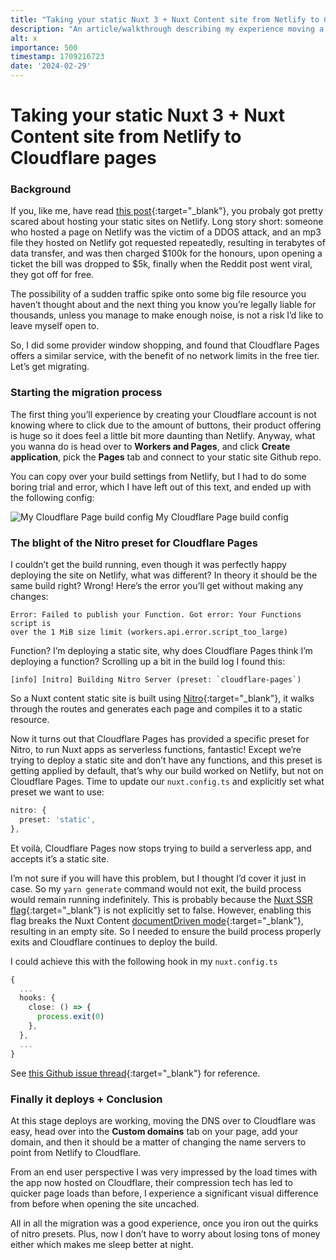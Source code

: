 ```yaml
---
title: "Taking your static Nuxt 3 + Nuxt Content site from Netlify to Cloudflare Pages"
description: "An article/walkthrough describing my experience moving a Nuxt 3 Content site from Netlify to Cloudflare Pages"
alt: x
importance: 500
timestamp: 1709216723
date: '2024-02-29'
---
```


# Taking your static Nuxt 3 + Nuxt Content site from Netlify to Cloudflare pages

### Background

If you, like me, have read [this
post](https://old.reddit.com/r/webdev/comments/1b14bty/netlify_just_sent_me_a_104k_bill_for_a_simple/){:target="_blank"},
you probaly got pretty scared about hosting your static sites on Netlify. Long
story short: someone who hosted a page on Netlify was the victim of a DDOS
attack, and an mp3 file they hosted on Netlify got requested repeatedly,
resulting in terabytes of data transfer, and was then charged $100k for the
honours, upon opening a ticket the bill was dropped to $5k, finally when the
Reddit post went viral, they got off for free.

The possibility of a sudden traffic spike onto some big file resource you haven’t
thought about and the next thing you know you’re legally liable for thousands,
unless you manage to make enough noise, is not a risk I’d like to leave myself
open to.

So, I did some provider window shopping, and found that Cloudflare Pages offers
a similar service, with the benefit of no network limits in the free tier.
Let’s get migrating.

### Starting the migration process

The first thing you’ll experience by creating your Cloudflare account is not
knowing where to click due to the amount of buttons, their product offering is
huge so it does feel a little bit more daunting than Netlify. Anyway, what you
wanna do is head over to **Workers and Pages**, and click **Create
application**, pick the **Pages** tab and connect to your static site Github
repo.

You can copy over your build settings from Netlify, but I had to do some boring
trial and error, which I have left out of this text, and ended up with the
following config:

<div class="flex flex-col mx-auto text-center" style="max-width: 28rem;">
  <img style="margin-bottom: 0;" src="/screenshots/cloudflare_build_config.jpg" alt="My Cloudflare Page build config" />
  <span class="text-sm italic">My Cloudflare Page build config</span>
</div>

### The blight of the Nitro preset for Cloudflare Pages

I couldn’t get the build running, even though it was perfectly happy deploying
the site on Netlify, what was different? In theory it should be the same build
right? Wrong! Here’s the error you’ll get without making any changes:

```
Error: Failed to publish your Function. Got error: Your Functions script is
over the 1 MiB size limit (workers.api.error.script_too_large)
```

Function? I’m deploying a static site, why does Cloudflare Pages think I’m
deploying a function? Scrolling up a bit in the build log I found this:

```
[info] [nitro] Building Nitro Server (preset: `cloudflare-pages`)
```

So a Nuxt content static site is built using
[Nitro](https://nitro.unjs.io/){:target="_blank"}, it walks through the routes
and generates each page and compiles it to a static resource.

Now it turns out that Cloudflare Pages has provided a specific preset for
Nitro, to run Nuxt apps as serverless functions, fantastic! Except we’re trying
to deploy a static site and don’t have any functions, and this preset is
getting applied by default, that’s why our build worked on Netlify, but not on
Cloudflare Pages. Time to update our `nuxt.config.ts` and explicitly set what
preset we want to use:

```ts
nitro: {
  preset: 'static',
},
```

Et voilà, Cloudflare Pages now stops trying to build a serverless app, and
accepts it’s a static site.

I’m not sure if you will have this problem, but I thought I’d cover it just in
case. So my `yarn generate` command would not exit, the build process would
remain running indefinitely. This is probably because the [Nuxt SSR 
flag](https://nuxt.com/docs/api/nuxt-config#ssr){:target="_blank"} is not
explicitly set to false. However, enabling this flag breaks the Nuxt Content
[documentDriven
mode](https://content.nuxt.com/get-started/configuration#documentdriven){:target="_blank"},
resulting in an empty site. So I needed to ensure the build process properly
exits and Cloudflare continues to deploy the build.

I could achieve this with the following hook in my `nuxt.config.ts`

```ts
{
  ...
  hooks: {
    close: () => {
      process.exit(0)
    },
  },
  ...
}
```

See [this Github issue
thread](https://github.com/nuxt/cli/issues/169#issuecomment-1729300497){:target="_blank"}
for reference.

### Finally it deploys + Conclusion
At this stage deploys are working, moving the DNS over to Cloudflare was easy,
head over into the **Custom domains** tab on your page, add your domain, and then
it should be a matter of changing the name servers to point from Netlify to
Cloudflare.

From an end user perspective I was very impressed by the load times with the
app now hosted on Cloudflare, their compression tech has led to quicker page
loads than before, I experience a significant visual difference from before
when opening the site uncached.

All in all the migration was a good experience, once you iron out the quirks of
nitro presets. Plus, now I don’t have to worry about losing tons of money either
which makes me sleep better at night.
